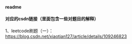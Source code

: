 #### readme
#### 对应的csdn链接（里面包含一些对题目的解释）
1、leetcode刷题（一）：https://blog.csdn.net/xiaotian127/article/details/109246823
